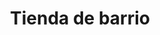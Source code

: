 ---
title: "Tienda de barrio"
url: /ciudad-satelite/tienda-de-barrio-calle-mallco-mayta-2/
shop: Lebensmittel
---